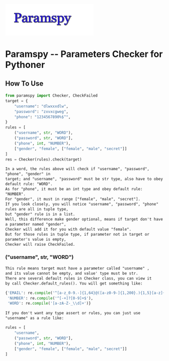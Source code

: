 ![alt text](./title.GIF "Title")
# Paramspy -- Parameters Checker for Pythoner

## How To Use
```Python
from paramspy import Checker, CheckFailed
target = {
    "username": "dlwxxxdlw",
    "password": "zxvxcgweg",
    "phone": "1234567890%$^",
}
rules = [
    ("username", str, "WORD"),
    ("password", str, "WORD"],
    ("phone", int, "NUMBER"),
    ["gender", "female", ["female", "male", "secret"]]
]
res = Checker(rules).check(target)
```
    In a word, the rules above will check if "username", "password", "phone", "gender" in 
    target; and "username", "password" must be str type, also have to obey default rule: "WORD".
    As for "phone", it must be an int type and obey default rule: "NUMBER".
    For "gender", it must in range ["female", "male", "secret"].
    If you look closely, you will notice "username", "password", "phone" rules are all in tuple type,
    but "gender" rule is in a list. 
    Well, this difference make gender optional, means if target don't have a parameter named "gender", 
    Checker will add it for you with default value "female".
    But for those rules in tuple type, if parameter not in target or parameter's value is empty, 
    Checker will raise CheckFailed.

### ("username", str, "WORD") 
    This rule means target must have a parameter called "username" ,
    and its value cannot be empty, and value' type must be str.
    There are several default rules in Checker class, you can view it
    by call Checker.default_rules(). You will get something like:
```Python
{'EMAIL': re.compile('^[a-z_0-9.-]{1,64}@([a-z0-9-]{1,200}.){1,5}[a-z]{1,6}$'),
 'NUMBER': re.compile('^[-+]?[0-9]+$'),
 'WORD': re.compile('[a-zA-Z-_\\d]+')}
```
    If you don't want any type assert or rules, you can just use "username" as a rule like:
```Python
rules = [
    "username",
    ("password", str, "WORD"],
    ("phone", int, "NUMBER"),
    ["gender", "female", ["female", "male", "secret"]]
]
```

